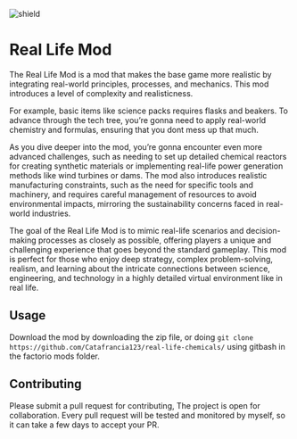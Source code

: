 ![shield](https://img.shields.io/badge/Real%20Life%20Mod-Factorio-brown?style=flat)

# Real Life Mod

The Real Life Mod is a mod that makes the base game more realistic by integrating real-world principles, processes, and mechanics. This mod introduces a level of complexity and realisticness.

For example, basic items like science packs requires flasks and beakers. To advance through the tech tree, you’re gonna need to apply real-world chemistry and formulas, ensuring that you dont mess up that much.

As you dive deeper into the mod, you’re gonna encounter even more advanced challenges, such as needing to set up detailed chemical reactors for creating synthetic materials or implementing real-life power generation methods like wind turbines or dams. The mod also introduces realistic manufacturing constraints, such as the need for specific tools and machinery, and requires careful management of resources to avoid environmental impacts, mirroring the sustainability concerns faced in real-world industries.

The goal of the Real Life Mod is to mimic real-life scenarios and decision-making processes as closely as possible, offering players a unique and challenging experience that goes beyond the standard gameplay. This mod is perfect for those who enjoy deep strategy, complex problem-solving, realism, and learning about the intricate connections between science, engineering, and technology in a highly detailed virtual environment like in real life.

## Usage

Download the mod by downloading the zip file,
or doing ``git clone https://github.com/Catafrancia123/real-life-chemicals/`` using gitbash in the factorio mods folder.

## Contributing

Please submit a pull request for contributing, The project is open for collaboration.
Every pull request will be tested and monitored by myself, so it can take a few days to accept your PR.
